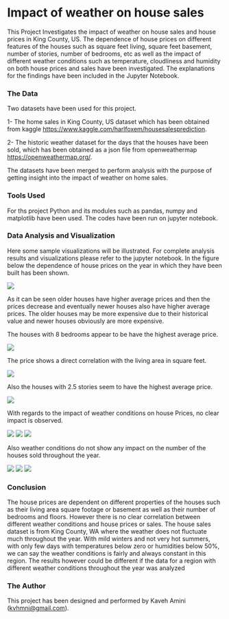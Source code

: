 # Impact of weather on house sales

This Project Investigates the impact of weather on house sales and house prices in King County, US. The dependence of house prices on different features of the houses such as square feet living, square feet basement, number of stories, number of bedrooms, etc as well as the impact of different weather conditions such as temperature, cloudliness and humidity on both house prices and sales have been investigated. The explanations for the findings have been included in the Jupyter Notebook.

### The Data

Two datasets have been used for this project.

1- The home sales in King County, US dataset which has been obtained from kaggle https://www.kaggle.com/harlfoxem/housesalesprediction.


2- The historic weather dataset for the days that the houses have been sold, which has been obtained as a json file from openweathermap https://openweathermap.org/.

The datasets have been merged to perform analysis with the purpose of getting insight into the impact of weather on home sales.


### Tools Used

For ths project Python and its modules such as pandas, numpy and matplotlib have been used. The codes have been run on jupyter notebook.

### Data Analysis and Visualization

Here some sample visualizations will be illustrated. For complete analysis results and visualizations please refer to the jupyter notebook.
In the figure below the dependence of house prices on the year in which they have been built has been shown.

<img src="https://github.com/kavehamini/Impact_of_weather_on_home_sales/blob/master/The%20Project/housepricesvsyearbuilt.png">
    
As it can be seen older houses have higher average prices and then the prices decrease and eventually newer houses also have higher average prices. The older houses may be more expensive due to their historical value and newer houses obviously are more expensive.

The houses with 8 bedrooms appear to be have the highest average price.

<img src="https://github.com/kavehamini/Impact_of_weather_on_home_sales/blob/master/The%20Project/housepricesvsbedrooms.png">

The price shows a direct correlation with the living area in square feet.

<img src="https://github.com/kavehamini/Impact_of_weather_on_home_sales/blob/master/The%20Project/housepricesvssqrftliving.png">

Also the houses with 2.5 stories seem to have the highest average price.

<img src="https://github.com/kavehamini/Impact_of_weather_on_home_sales/blob/master/The%20Project/housepricesvssqrftfloors.png">

With regards to the impact of weather conditions on house Prices, no clear impact is observed.

<img src="https://github.com/kavehamini/Impact_of_weather_on_home_sales/blob/master/The%20Project/cloudlinessvshouseprices.png">

<img src="https://github.com/kavehamini/Impact_of_weather_on_home_sales/blob/master/The%20Project/temperaturevshouseprices.png">

<img src="https://github.com/kavehamini/Impact_of_weather_on_home_sales/blob/master/The%20Project/humidityvshouseprices.png">

Also weather conditions do not show any impact on the number of the houses sold throughout the year.

<img src="https://github.com/kavehamini/Impact_of_weather_on_home_sales/blob/master/The%20Project/cloudlinessvshousesales.png">

<img src="https://github.com/kavehamini/Impact_of_weather_on_home_sales/blob/master/The%20Project/temperaturevshousesales.png">

<img src="https://github.com/kavehamini/Impact_of_weather_on_home_sales/blob/master/The%20Project/humidityvshousesales.png">



### Conclusion

The house prices are dependent on different properties of the houses such as their living area square footage or basement as well as their number of bedrooms and floors. However there is no clear correlation between different weather conditions and house prices or sales. The house sales dataset is from King County, WA where the weather does not fluctuate much throughout the year. With mild winters and not very hot summers, with only few days with temperatures below zero or humidities below 50%, we can say the weather conditions is fairly and always constant in this region. The results however could be different if the data for a region with different weather conditions throughout the year was analyzed


### The Author

This project has been designed and performed by Kaveh Amini (kvhmni@gmail.com).